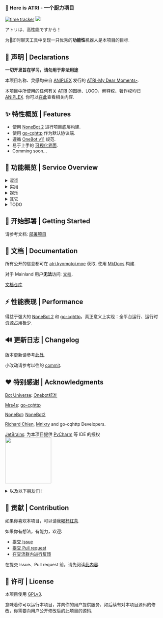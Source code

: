 ### 👋 Here is ATRI - 一个厨力项目

[![time tracker](https://wakatime.com/badge/github/Kyomotoi/ATRI.svg)](https://wakatime.com/badge/github/Kyomotoi/ATRI)
[![](https://img.shields.io/github/license/Kyomotoi/ATRI)](https://www.gnu.org/licenses/gpl-3.0.html)

アトリは、高性能ですから！

为🐧即时聊天工具中复现一只优秀的**功能性**机器人是本项目的目标.

## 📌 声明 | Declarations

**一切开发旨在学习，请勿用于非法用途**

本项目名称、灵感均来自 [ANIPLEX](https://aniplex-exe.com/) 发行的 [ATRI-My Dear Moments-](https://atri-mdm.com/).

本项目中所使用的任何有关 [ATRI](https://atri-mdm.com/) 的图标、LOGO，解释权、著作权均归 [ANIPLEX](https://aniplex-exe.com/). 你可以[在此](https://aniplex-exe.com/guidelines/)查看相关内容.

## ✨ 特性概览 | Features

- 使用 [NoneBot 2](https://v2.nonebot.dev/) 进行项目底层构建.
- 使用 [go-cqhttp](https://go-cqhttp.org/) 作为默认协议端.
- 遵循 [OneBot v11](https://onebot.dev/) 规范.
- 易于上手的 [可视化界面](https://github.com/Kyomotoi/Project-ATRI-Console).
- Comming soon...

## 📱 功能概览 | Service Overview

<details markdown='1'><summary>涩涩</summary>

- 文爱<br>
- 涩图<br>
- 涩图嗅探<br>
- 涩批翻译机
</details>

<details markdown='1'><summary>实用</summary>

- 在线运行代码<br>
- 伪造转发内容<br>
- 以图搜图<br>
- 以图搜番<br>
- ATRI语（加密、解密，改自[`rcnb`](https://github.com/rcnbapp/RCNB.js)）<br>
- 简单骰子<br>
- b站动态订阅
</details>

<details markdown='1'><summary>娱乐</summary>

- 看不懂的笑话<br>
- 今天吃什么<br>
- 老婆！
</details>

<details markdown='1'><summary>其它</summary>

- B站小程序解析<br>
- 状态查看
</details>

<details markdown='1'><summary>TODO</summary>

> 被勾上的即已大致完成，但仍需优化<br>
- [x] 网页控制台<br>
- [ ] RSS订阅<br>
- [x] B站动态订阅<br>
- [ ] 冷重启<br>
- [ ] 进裙验证（问题可自定义）<br>
- [ ] 好感度系统<br>
- [ ] 模拟韭菜
</details>

## 🚀 开始部署 | Getting Started

请参考文档: [部署项目](https://atri.kyomotoi.moe/install/installation/)

## 📖 文档 | Documentation
所有公开的信息都可在 [atri.kyomotoi.moe](https://atri.kyomotoi.moe) 获取. 使用 [MkDocs](https://github.com/mkdocs/mkdocs/) 构建. 

对于 Mainland 用户**无法**访问: [文档](https://project-atri-docs.vercel.app/).

[文档仓库](https://github.com/Kyomotoi/Project-ATRI-Docs)

## ⚡️ 性能表现 | Performance

得益于强大的 [NoneBot 2](https://v2.nonebot.dev/) 和 [go-cqhttp](https://go-cqhttp.org/)，真正意义上实现：全平台运行、运行时资源占用极少.

## 🔊 更新日志 | Changelog

版本更新请参考[此处](changelog.md).

小改动请参考以往的 [commit](https://github.com/Kyomotoi/ATRI/commits/main).

## ❤️ 特别感谢 | Acknowledgments

[Bot Universe](https://github.com/botuniverse): [Onebot标准](https://onebot.dev/)

[Mrs4s](https://github.com/Mrs4s): [go-cqhttp](https://github.com/Mrs4s/go-cqhttp)

[NoneBot](https://github.com/nonebot): [NoneBot2](https://github.com/nonebot/nonebot2)

[Richard Chien](https://github.com/richardchien), [Mnixry](https://github.com/mnixry) and go-cqhttp Developers.

[JetBrains](https://www.jetbrains.com/?from=ATRI): 为本项目提供 [PyCharm](https://www.jetbrains.com/pycharm/?from=ATRI) 等 IDE 的授权<br>
[<img src="https://cdn.jsdelivr.net/gh/Kyomotoi/CDN@master/noting/jetbrains-variant-3.png" width="150"/>](https://www.jetbrains.com/?from=ATRI)

<details markdown='1'><summary>以及以下朋友们！</summary>

>排名不分现后
- 50861735 11.00 CNY
- 1072324725 17.00 CNY
- AfdianUser_quGy 5.00 CNY
- 1752179928 56.14 CNY
- Mikasa 66.00 CNY
- SkipM4 32.00 CNY
- Chunk7 33.00 CNY
- Wwwwwwalnut 10.00 CNY
- 演变 5.00 CNY
- YuimeC 23.33 CNY
- Ohdmire 20.00 CNY
- TerRALi 23.45 CNY
- 虾仁 21.00 CNY
- Tianli 11.00 CNY
- linx 33.00 CNY
- 屁东 5.00 CNY
> Total: 343.92 CNY. 16 supporters.
</details>

## 👥 贡献 | Contribution

如果你喜欢本项目，可以请我[喝杯红茶](https://afdian.net/@Kyomotoi).

如果你有想法，有能力，欢迎:
- [提交 Issue](https://github.com/Kyomotoi/ATRI/issues)
- [提交 Pull request](https://github.com/Kyomotoi/ATRI/pulls)
- [在交流群内进行反馈](https://jq.qq.com/?_wv=1027&k=WoAAYXbJ)

在提交 Issue、Pull request 前，请先阅读[此内容](https://atri.kyomotoi.moe/developer/overview/).

## 📄 许可 | License

本项目使用 [GPLv3](https://www.gnu.org/licenses/gpl-3.0.html).

意味着你可以运行本项目，并向你的用户提供服务，如后续有对本项目源码的修改，你需要向用户公开修改后的此项目的源码.
